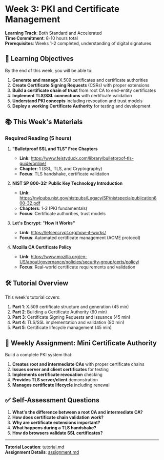 # Week 3: PKI and Certificate Management

**Learning Track**: Both Standard and Accelerated  
**Time Commitment**: 8-10 hours total  
**Prerequisites**: Weeks 1-2 completed, understanding of digital signatures

## 🎯 Learning Objectives

By the end of this week, you will be able to:

1. **Generate and manage** X.509 certificates and certificate authorities
2. **Create Certificate Signing Requests** (CSRs) with proper extensions
3. **Build a certificate chain of trust** from root CA to end-entity certificates
4. **Implement TLS/SSL connections** with certificate validation
5. **Understand PKI concepts** including revocation and trust models
6. **Deploy a working Certificate Authority** for testing and development

## 📚 This Week's Materials

### Required Reading (5 hours)

1. **"Bulletproof SSL and TLS" Free Chapters**
   - **Link**: https://www.feistyduck.com/library/bulletproof-tls-guide/online/
   - **Chapter**: 1 (SSL, TLS, and Cryptography)
   - **Focus**: TLS handshake, certificate validation

2. **NIST SP 800-32: Public Key Technology Introduction**
   - **Link**: https://nvlpubs.nist.gov/nistpubs/Legacy/SP/nistspecialpublication800-32.pdf
   - **Chapters**: 1-3 (PKI fundamentals)
   - **Focus**: Certificate authorities, trust models

3. **Let's Encrypt: "How It Works"**
   - **Link**: https://letsencrypt.org/how-it-works/
   - **Focus**: Automated certificate management (ACME protocol)

4. **Mozilla CA Certificate Policy**
   - **Link**: https://www.mozilla.org/en-US/about/governance/policies/security-group/certs/policy/
   - **Focus**: Real-world certificate requirements and validation

## 🛠️ Tutorial Overview

This week's tutorial covers:

1. **Part 1**: X.509 certificate structure and generation (45 min)
2. **Part 2**: Building a Certificate Authority (60 min)
3. **Part 3**: Certificate Signing Requests and issuance (45 min)
4. **Part 4**: TLS/SSL implementation and validation (90 min)
5. **Part 5**: Certificate lifecycle management (45 min)

## 🎯 Weekly Assignment: Mini Certificate Authority

Build a complete PKI system that:
1. **Creates root and intermediate CAs** with proper certificate chains
2. **Issues server and client certificates** for testing
3. **Implements certificate revocation** checking
4. **Provides TLS server/client** demonstration
5. **Manages certificate lifecycle** including renewal

## ✅ Self-Assessment Questions

1. **What's the difference between a root CA and intermediate CA?**
2. **How does certificate chain validation work?**
3. **Why are certificate extensions important?**
4. **What happens during a TLS handshake?**
5. **How do browsers validate SSL certificates?**

---

**Tutorial Location**: [tutorial.md](tutorial.md)  
**Assignment Details**: [assignment.md](assignment.md)